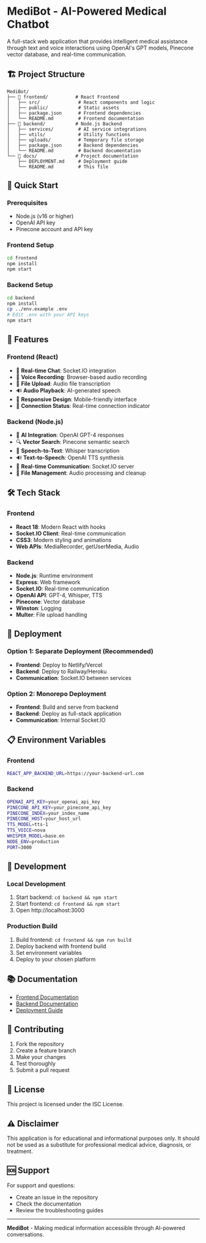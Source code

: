 # MediBot - AI-Powered Medical Chatbot

A full-stack web application that provides intelligent medical assistance through text and voice interactions using OpenAI's GPT models, Pinecone vector database, and real-time communication.

## 🏗️ Project Structure

```
MediBot/
├── 📁 frontend/          # React Frontend
│   ├── src/              # React components and logic
│   ├── public/           # Static assets
│   ├── package.json      # Frontend dependencies
│   └── README.md         # Frontend documentation
├── 📁 backend/           # Node.js Backend
│   ├── services/         # AI service integrations
│   ├── utils/            # Utility functions
│   ├── uploads/          # Temporary file storage
│   ├── package.json      # Backend dependencies
│   └── README.md         # Backend documentation
└── 📁 docs/              # Project documentation
    ├── DEPLOYMENT.md     # Deployment guide
    └── README.md         # This file
```

## 🚀 Quick Start

### Prerequisites
- Node.js (v16 or higher)
- OpenAI API key
- Pinecone account and API key

### Frontend Setup
```bash
cd frontend
npm install
npm start
```

### Backend Setup
```bash
cd backend
npm install
cp ../env.example .env
# Edit .env with your API keys
npm start
```

## 🌟 Features

### Frontend (React)
- 🤖 **Real-time Chat**: Socket.IO integration
- 🎤 **Voice Recording**: Browser-based audio recording
- 📁 **File Upload**: Audio file transcription
- 🔊 **Audio Playback**: AI-generated speech
- 📱 **Responsive Design**: Mobile-friendly interface
- 🔗 **Connection Status**: Real-time connection indicator

### Backend (Node.js)
- 🧠 **AI Integration**: OpenAI GPT-4 responses
- 🔍 **Vector Search**: Pinecone semantic search
- 🎤 **Speech-to-Text**: Whisper transcription
- 🔊 **Text-to-Speech**: OpenAI TTS synthesis
- 🔄 **Real-time Communication**: Socket.IO server
- 📁 **File Management**: Audio processing and cleanup

## 🛠️ Tech Stack

### Frontend
- **React 18**: Modern React with hooks
- **Socket.IO Client**: Real-time communication
- **CSS3**: Modern styling and animations
- **Web APIs**: MediaRecorder, getUserMedia, Audio

### Backend
- **Node.js**: Runtime environment
- **Express**: Web framework
- **Socket.IO**: Real-time communication
- **OpenAI API**: GPT-4, Whisper, TTS
- **Pinecone**: Vector database
- **Winston**: Logging
- **Multer**: File upload handling

## 🚀 Deployment

### Option 1: Separate Deployment (Recommended)
- **Frontend**: Deploy to Netlify/Vercel
- **Backend**: Deploy to Railway/Heroku
- **Communication**: Socket.IO between services

### Option 2: Monorepo Deployment
- **Frontend**: Build and serve from backend
- **Backend**: Deploy as full-stack application
- **Communication**: Internal Socket.IO

## 📋 Environment Variables

### Frontend
```bash
REACT_APP_BACKEND_URL=https://your-backend-url.com
```

### Backend
```bash
OPENAI_API_KEY=your_openai_api_key
PINECONE_API_KEY=your_pinecone_api_key
PINECONE_INDEX=your_index_name
PINECONE_HOST=your_host_url
TTS_MODEL=tts-1
TTS_VOICE=nova
WHISPER_MODEL=base.en
NODE_ENV=production
PORT=3000
```

## 🔧 Development

### Local Development
1. Start backend: `cd backend && npm start`
2. Start frontend: `cd frontend && npm start`
3. Open http://localhost:3000

### Production Build
1. Build frontend: `cd frontend && npm run build`
2. Deploy backend with frontend build
3. Set environment variables
4. Deploy to your chosen platform

## 📚 Documentation

- [Frontend Documentation](./frontend/README.md)
- [Backend Documentation](./backend/README.md)
- [Deployment Guide](./docs/DEPLOYMENT.md)

## 🤝 Contributing

1. Fork the repository
2. Create a feature branch
3. Make your changes
4. Test thoroughly
5. Submit a pull request

## 📄 License

This project is licensed under the ISC License.

## ⚠️ Disclaimer

This application is for educational and informational purposes only. It should not be used as a substitute for professional medical advice, diagnosis, or treatment.

## 🆘 Support

For support and questions:
- Create an issue in the repository
- Check the documentation
- Review the troubleshooting guides

---

**MediBot** - Making medical information accessible through AI-powered conversations.
